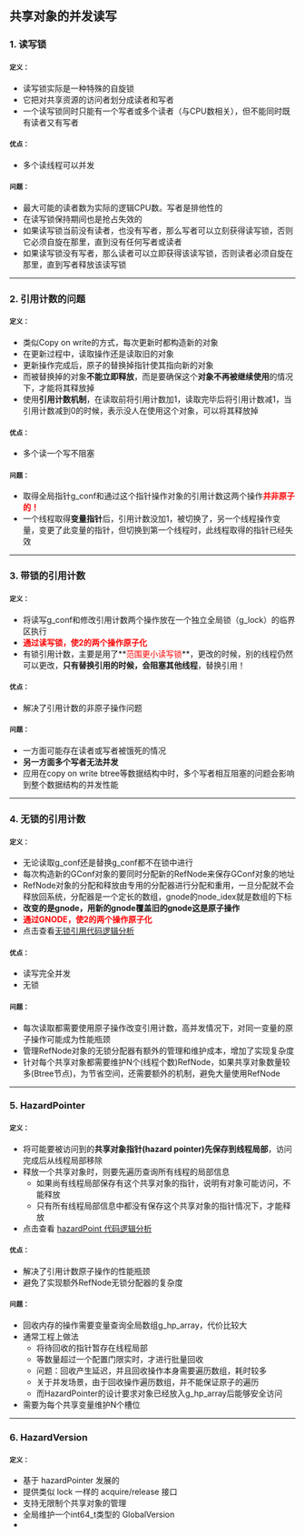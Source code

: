 ## 共享对象的并发读写 ##

### 1. 读写锁 ###

#### <small>定义：</small> ####
* 读写锁实际是一种特殊的自旋锁
* 它把对共享资源的访问者划分成读者和写者
* 一个读写锁同时只能有一个写者或多个读者（与CPU数相关），但不能同时既有读者又有写者

#### <small>优点：</small> ####
* 多个读线程可以并发

#### <small>问题：</small> ####
* 最大可能的读者数为实际的逻辑CPU数。写者是排他性的
* 在读写锁保持期间也是抢占失效的
* 如果读写锁当前没有读者，也没有写者，那么写者可以立刻获得读写锁，否则它必须自旋在那里，直到没有任何写者或读者
* 如果读写锁没有写者，那么读者可以立即获得该读写锁，否则读者必须自旋在那里，直到写者释放该读写锁

---
### 2. 引用计数的问题 ###

#### <small>定义：</small> ####
* 类似Copy on write的方式，每次更新时都构造新的对象
* 在更新过程中，读取操作还是读取旧的对象
* 更新操作完成后，原子的替换掉指针使其指向新的对象
* 而被替换掉的对象**不能立即释放**，而是要确保这个**对象不再被继续使用**的情况下，才能将其释放掉
* 使用**引用计数机制**，在读取前将引用计数加1，读取完毕后将引用计数减1，当引用计数减到0的时候，表示没人在使用这个对象，可以将其释放掉

#### <small>优点：</small> ####
* 多个读一个写不阻塞

#### <small>问题：</small> ####
* 取得全局指针g_conf和通过这个指针操作对象的引用计数这两个操作<font color=red>**并非原子的！**</font>
* 一个线程取得**变量指针**后，引用计数没加1，被切换了，另一个线程操作变量，变更了此变量的指针，但切换到第一个线程时，此线程取得的指针已经失效

---
### 3. 带锁的引用计数 ###

#### <small>定义：</small> ####
* 将读写g_conf和修改引用计数两个操作放在一个独立全局锁（g_lock）的临界区执行
* **<font color=red>通过读写锁，使2的两个操作原子化</font>**
* 有锁引用计数，主要是用了**<font color=red>范围更小读写锁</font>**，更改的时候，别的线程仍然可以更改，**只有替换引用的时候，会阻塞其他线程**，替换引用！

#### <small>优点：</small> ####
* 解决了引用计数的非原子操作问题


#### <small>问题：</small> ####
* 一方面可能存在读者或写者被饿死的情况
* **另一方面多个写者无法并发**
* 应用在copy on write btree等数据结构中时，多个写者相互阻塞的问题会影响到整个数据结构的并发性能

---
### 4. 无锁的引用计数 ###

#### <small>定义：</small> ####
* 无论读取g_conf还是替换g_conf都不在锁中进行
* 每次构造新的GConf对象的要同时分配新的RefNode来保存GConf对象的地址
* RefNode对象的分配和释放由专用的分配器进行分配和重用，一旦分配就不会释放回系统，分配器是一个定长的数组，gnode的node_idex就是数组的下标
* **改变的是gnode，用新的gnode覆盖旧的gnode这是原子操作**
* **<font color=red>通过GNODE，使2的两个操作原子化</font>**
* 点击查看[无锁引用代码逻辑分析][1]

#### <small>优点：</small> ####
* 读写完全并发
* 无锁

#### <small>问题：</small> ####

* 每次读取都需要使用原子操作改变引用计数，高并发情况下，对同一变量的原子操作可能成为性能瓶颈
* 管理RefNode对象的无锁分配器有额外的管理和维护成本，增加了实现复杂度
* 针对每个共享对象都需要维护N个(线程个数)RefNode，如果共享对象数量较多(Btree节点)，为节省空间，还需要额外的机制，避免大量使用RefNode

---
### 5. HazardPointer ###

#### <small>定义：</small> ####
*  将可能要被访问到的**共享对象指针(hazard pointer)先保存到线程局部**，访问完成后从线程局部移除
*  释放一个共享对象时，则要先遍历查询所有线程的局部信息
	*  如果尚有线程局部保存有这个共享对象的指针，说明有对象可能访问，不能释放
	*  只有所有线程局部信息中都没有保存这个共享对象的指针情况下，才能释放
* 点击查看 [hazardPoint 代码逻辑分析][2]

#### <small>优点：</small> ####
* 解决了引用计数原子操作的性能瓶颈
* 避免了实现额外RefNode无锁分配器的复杂度

#### <small>问题：</small> ####
* 回收内存的操作需要变量查询全局数组g_hp_array，代价比较大
* 通常工程上做法
	* 将待回收的指针暂存在线程局部
	* 等数量超过一个配置门限实时，才进行批量回收
	* 问题：回收产生延迟，并且回收操作本身需要遍历数组，耗时较多
	* 关于并发场景，由于回收操作遍历数组，并不能保证原子的遍历
	* 而HazardPointer的设计要求对象已经放入g_hp_array后能够安全访问
* 需要为每个共享变量维护N个槽位

---
### 6. HazardVersion ###

#### <small>定义：</small> ####
* 基于 hazardPointer 发展的
* 提供类似 lock 一样的 acquire/release 接口
* 支持无限制个共享对象的管理
* 全局维护一个int64_t类型的 GlobalVersion
* 





[1]:https://github.com/wangkang09/knowledge-summary/blob/master/java/Concurrency/cite/%E6%97%A0%E9%94%81%E5%BC%95%E7%94%A8%E8%AE%A1%E6%95%B0.md
[2]:https://github.com/wangkang09/knowledge-summary/blob/master/java/Concurrency/cite/hazardPointer%E4%BB%A3%E7%A0%81%E9%80%BB%E8%BE%91.md